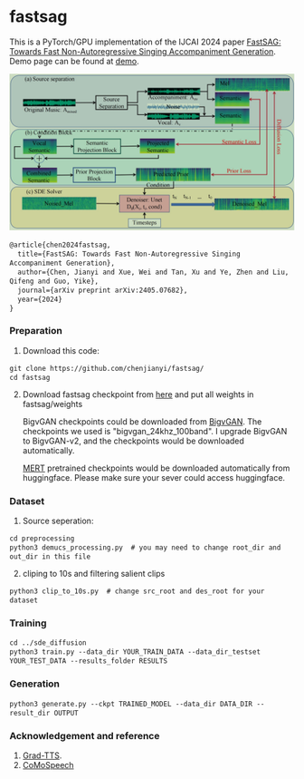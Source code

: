 # fastsag

This is a PyTorch/GPU implementation of the IJCAI 2024 paper [FastSAG: Towards Fast Non-Autoregressive Singing Accompaniment Generation](https://www.ijcai.org/proceedings/2024/0843.pdf).
Demo page can be found at [demo](https://fastsag.github.io/).

<p align="center">
  <img src="assets/overview.jpg" width="720">
</p>

```
@article{chen2024fastsag,
  title={FastSAG: Towards Fast Non-Autoregressive Singing Accompaniment Generation},
  author={Chen, Jianyi and Xue, Wei and Tan, Xu and Ye, Zhen and Liu, Qifeng and Guo, Yike},
  journal={arXiv preprint arXiv:2405.07682},
  year={2024}
}
```
### Preparation
1. Download this code:

```
git clone https://github.com/chenjianyi/fastsag/
cd fastsag
```

2. Download fastsag checkpoint from [here](https://hkustconnect-my.sharepoint.com/:f:/g/personal/jchenil_connect_ust_hk/EjM0CpbBGC9NsEMI9iLFyVQBC3A9tDInoG-EGmDciRQqyQ?e=rqfidw)
   and put all weights in fastsag/weights

   BigvGAN checkpoints could be downloaded from [BigvGAN](https://github.com/NVIDIA/BigVGAN). The checkpoints we used is "bigvgan_24khz_100band". I upgrade BigvGAN to BigvGAN-v2, and the checkpoints would be downloaded automatically.

   [MERT](https://huggingface.co/papers/2306.00107) pretrained checkpoints would be downloaded automatically from huggingface. Please make sure your sever could access huggingface.

### Dataset

1. Source seperation:

```
cd preprocessing
python3 demucs_processing.py  # you may need to change root_dir and out_dir in this file
```
2. cliping to 10s and filtering salient clips
```
python3 clip_to_10s.py  # change src_root and des_root for your dataset
```

### Training
```
cd ../sde_diffusion
python3 train.py --data_dir YOUR_TRAIN_DATA --data_dir_testset YOUR_TEST_DATA --results_folder RESULTS
```

### Generation
```
python3 generate.py --ckpt TRAINED_MODEL --data_dir DATA_DIR --result_dir OUTPUT
```

### Acknowledgement and reference
1. [Grad-TTS](https://github.com/huawei-noah/Speech-Backbones/blob/main/Grad-TTS/).
2. [CoMoSpeech](https://github.com/zhenye234/CoMoSpeech)
